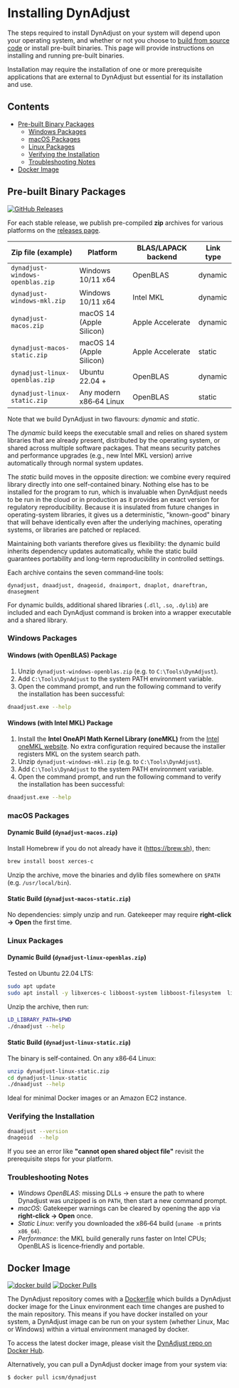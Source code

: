 # Installing DynAdjust

The steps required to install DynAdjust on your system will depend upon your operating system, and whether or not you choose to [build from source code](BUILDING.md) or install pre-built binaries. This page will provide instructions on installing and running pre-built binaries.

Installation may require the installation of one or more prerequisite applications that are external to DynAdjust but essential for its installation and use.

## Contents
- [Pre-built Binary Packages](#pre-built-binary-packages)
  - [Windows Packages](#windows-packages)
  - [macOS Packages](#macos-packages)
  - [Linux Packages](#linux-packages)
  - [Verifying the Installation](#verifying-the-installation)
  - [Troubleshooting Notes](#troubleshooting-notes)
- [Docker Image](#docker-image)


## Pre-built Binary Packages

[![GitHub Releases](https://img.shields.io/github/v/release/geoscienceaustralia/DynAdjust.svg)](https://github.com/geoscienceaustralia/DynAdjust/releases)

For each stable release, we publish pre-compiled **zip** archives for various platforms on the [releases page](https://github.com/geoscienceaustralia/dynadjust/releases/latest).

| Zip file (example)               | Platform                 | BLAS/LAPACK backend | Link type |
|----------------------------------|--------------------------|---------------------|-----------|
| `dynadjust-windows-openblas.zip` | Windows 10/11 x64        | OpenBLAS            | dynamic   |
| `dynadjust-windows-mkl.zip`      | Windows 10/11 x64        | Intel MKL           | dynamic   |
| `dynadjust-macos.zip`            | macOS 14 (Apple Silicon) | Apple Accelerate    | dynamic   |
| `dynadjust-macos-static.zip`     | macOS 14 (Apple Silicon) | Apple Accelerate    | static    |
| `dynadjust-linux-openblas.zip`   | Ubuntu 22.04 +           | OpenBLAS            | dynamic   |
| `dynadjust-linux-static.zip`     | Any modern x86‑64 Linux  | OpenBLAS            | static    |

Note that we build DynAdjust in two flavours: *dynamic* and *static*.

The *dynamic* build keeps the executable small and relies on shared system libraries that are already present, distributed by the operating system, or shared across multiple software packages. That means security patches and performance upgrades (e.g., new Intel MKL version) arrive automatically through normal system updates.

The *static* build moves in the opposite direction: we combine every required library directly into one self-contained binary. Nothing else has to be installed for the program to run, which is invaluable when DynAdjust needs to be run in the cloud or in production as it provides an exact version for regulatory reproducibility. Because it is insulated from future changes in operating-system libraries, it gives us a deterministic, "known-good" binary that will behave identically even after the underlying machines, operating systems, or libraries are patched or replaced.

Maintaining both variants therefore gives us flexibility: the dynamic build inherits dependency updates automatically, while the static build guarantees portability and long-term reproducibility in controlled settings.

Each archive contains the seven command‑line tools:
```
dynadjust, dnaadjust, dnageoid, dnaimport, dnaplot, dnareftran, dnasegment
```
For dynamic builds, additional shared libraries (`.dll`, `.so`, `.dylib`) are included and each DynAdjust command is broken into a wrapper executable and a shared library.

### Windows Packages

#### Windows (with OpenBLAS) Package

1. Unzip `dynadjust-windows-openblas.zip` (e.g. to `C:\Tools\DynAdjust`).
2. Add `C:\Tools\DynAdjust` to the system PATH environment variable.
3. Open the command prompt, and run the following command to verify the installation has been successful:
```bash
dnaadjust.exe --help
```

#### Windows (with Intel MKL) Package

1. Install the **Intel OneAPI Math Kernel Library (oneMKL)** from the [Intel oneMKL website](https://www.intel.com/content/www/us/en/developer/tools/oneapi/onemkl-download.html).  No extra configuration required because the installer registers MKL on the system search path.
2. Unzip `dynadjust-windows-mkl.zip` (e.g. to `C:\Tools\DynAdjust`).
3. Add `C:\Tools\DynAdjust` to the system PATH environment variable.
4. Open the command prompt, and run the following command to verify the installation has been successful:
```bash
dnaadjust.exe --help
```

### macOS Packages

#### Dynamic Build (`dynadjust-macos.zip`)

Install Homebrew if you do not already have it (<https://brew.sh>), then:

```bash
brew install boost xerces-c
```

Unzip the archive, move the binaries and dylib files somewhere on `$PATH` (e.g. `/usr/local/bin`).


#### Static Build (`dynadjust-macos-static.zip`)

No dependencies: simply unzip and run. Gatekeeper may require **right‑click → Open** the first time.

### Linux Packages

#### Dynamic Build (`dynadjust-linux-openblas.zip`)

Tested on Ubuntu 22.04 LTS:

```bash
sudo apt update
sudo apt install -y libxerces-c libboost-system libboost-filesystem  libboost-thread libboost-program-options libopenblas liblapacke
```

Unzip the archive, then run:

```bash
LD_LIBRARY_PATH=$PWD 
./dnaadjust --help
```

#### Static Build (`dynadjust-linux-static.zip`)

The binary is self‑contained. On any x86‑64 Linux:

```bash
unzip dynadjust-linux-static.zip
cd dynadjust-linux-static
./dnaadjust --help
```

Ideal for minimal Docker images or an Amazon EC2 instance.

### Verifying the Installation

```bash
dnaadjust --version
dnageoid  --help
```

If you see an error like **"cannot open shared object file"** revisit the prerequisite steps for your platform.

### Troubleshooting Notes

* *Windows OpenBLAS*: missing DLLs → ensure the path to where Dynadjust was unzipped is on `PATH`, then start a new command prompt.
* *macOS*: Gatekeeper warnings can be cleared by opening the app via **right‑click → Open** once.
* *Static Linux*: verify you downloaded the x86‑64 build (`uname -m` prints `x86_64`).
* *Performance*: the MKL build generally runs faster on Intel CPUs; OpenBLAS is licence‑friendly and portable.

## Docker Image

[![docker build](https://img.shields.io/github/workflow/status/icsm-au/dynadjust/Build%20docker%20image?label=docker%20build)](https://hub.docker.com/repository/docker/icsm/dynadjust)
[![Docker Pulls](https://img.shields.io/docker/pulls/icsm/dynadjust)](https://hub.docker.com/repository/docker/icsm/dynadjust)

The DynAdjust repository comes with a [Dockerfile](https://github.com/icsm-au/DynAdjust/blob/master/Dockerfile) which builds a DynAdjust docker image for the Linux environment each time changes are pushed to the main repository. This means if you have docker installed on your system, a DynAdjust image can be run on your system (whether Linux, Mac or Windows) within a virtual environment managed by docker.

To access the latest docker image, please visit the [DynAdjust repo on Docker Hub](https://hub.docker.com/r/icsm/dynadjust).

Alternatively, you can pull a DynAdjust docker image from your system via:

  ``` bash
  $ docker pull icsm/dynadjust
  ```

